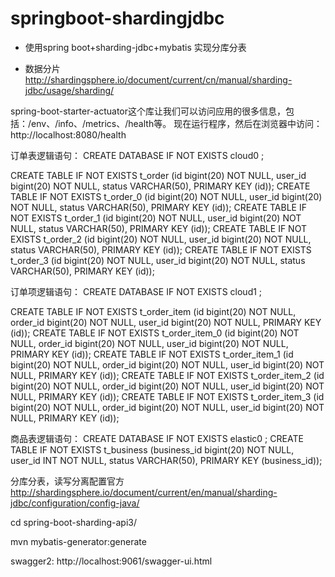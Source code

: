 # springboot-shardingjdbc
+ 使用spring boot+sharding-jdbc+mybatis 实现分库分表


+ 数据分片
http://shardingsphere.io/document/current/cn/manual/sharding-jdbc/usage/sharding/


spring-boot-starter-actuator这个库让我们可以访问应用的很多信息，包括：/env、/info、/metrics、/health等。
现在运行程序，然后在浏览器中访问：http://localhost:8080/health






订单表逻辑语句：
CREATE DATABASE IF NOT EXISTS cloud0 ;

CREATE TABLE IF NOT EXISTS t_order (id bigint(20) NOT NULL, user_id bigint(20) NOT NULL, status VARCHAR(50), PRIMARY KEY (id));
CREATE TABLE IF NOT EXISTS t_order_0 (id bigint(20) NOT NULL, user_id bigint(20) NOT NULL, status VARCHAR(50), PRIMARY KEY (id));
CREATE TABLE IF NOT EXISTS t_order_1 (id bigint(20) NOT NULL, user_id bigint(20) NOT NULL, status VARCHAR(50), PRIMARY KEY (id));
CREATE TABLE IF NOT EXISTS t_order_2 (id bigint(20) NOT NULL, user_id bigint(20) NOT NULL, status VARCHAR(50), PRIMARY KEY (id));
CREATE TABLE IF NOT EXISTS t_order_3 (id bigint(20) NOT NULL, user_id bigint(20) NOT NULL, status VARCHAR(50), PRIMARY KEY (id));



订单项逻辑语句：
CREATE DATABASE IF NOT EXISTS cloud1 ;


CREATE TABLE IF NOT EXISTS t_order_item (id bigint(20) NOT NULL, order_id bigint(20) NOT NULL, user_id bigint(20) NOT NULL, PRIMARY KEY (id));
CREATE TABLE IF NOT EXISTS t_order_item_0 (id bigint(20) NOT NULL, order_id bigint(20) NOT NULL, user_id bigint(20) NOT NULL, PRIMARY KEY (id));
CREATE TABLE IF NOT EXISTS t_order_item_1 (id bigint(20) NOT NULL, order_id bigint(20) NOT NULL, user_id bigint(20) NOT NULL, PRIMARY KEY (id));
CREATE TABLE IF NOT EXISTS t_order_item_2 (id bigint(20) NOT NULL, order_id bigint(20) NOT NULL, user_id bigint(20) NOT NULL, PRIMARY KEY (id));
CREATE TABLE IF NOT EXISTS t_order_item_3 (id bigint(20) NOT NULL, order_id bigint(20) NOT NULL, user_id bigint(20) NOT NULL, PRIMARY KEY (id));




商品表逻辑语句：
CREATE DATABASE IF NOT EXISTS elastic0 ;
CREATE TABLE IF NOT EXISTS t_business (business_id bigint(20) NOT NULL, user_id INT NOT NULL, status VARCHAR(50), PRIMARY KEY (business_id));




分库分表，读写分离配置官方
http://shardingsphere.io/document/current/en/manual/sharding-jdbc/configuration/config-java/





cd spring-boot-sharding-api3/

mvn mybatis-generator:generate




swagger2:
http://localhost:9061/swagger-ui.html








